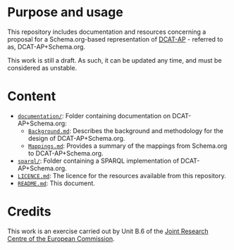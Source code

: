 # Purpose and usage

This repository includes documentation and resources concerning a proposal for a Schema.org-based representation of [DCAT-AP](https://joinup.ec.europa.eu/node/63567/) - referred to as, DCAT-AP+Schema.org.
    
This work is still a draft. As such, it can be updated any time, and must be considered as unstable.

# Content

* [`documentation/`](./documentation/): Folder containing documentation on DCAT-AP+Schema.org:
    * [`Background.md`](./documentation/Background.md): Describes the background and methodology for the design of DCAT-AP+Schema.org.
    * [`Mappings.md`](./documentation/Mappings.md): Provides a summary of the mappings from Schema.org to DCAT-AP+Schema.org.
* [`sparql/`](./sparql/): Folder containing a SPARQL implementation of DCAT-AP+Schema.org.
* [`LICENCE.md`](./LICENCE.md): The licence for the resources available from this repository.
* [`README.md`](./README.md): This document. 
  
#  Credits
  
This work is an exercise carried out by Unit B.6 of the <a href="https://ec.europa.eu/jrc/">Joint Research Centre of the European Commission</a>.
